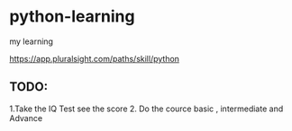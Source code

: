 # python-learning
my learning


https://app.pluralsight.com/paths/skill/python

## TODO: 

1.Take the IQ Test see the score
2. Do the cource basic , intermediate and Advance
